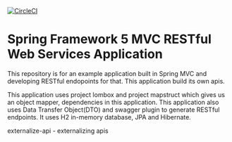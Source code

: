 [![CircleCI](https://circleci.com/gh/yerasoni20/restful-web-services-spring-mvc/tree/master.svg?style=svg)](https://circleci.com/gh/yerasoni20/restful-web-services-spring-mvc/tree/master)
# Spring Framework 5 MVC RESTful Web Services Application

This repository is for an example application built in Spring MVC and developing RESTful endopoints for that. This application build its own apis.

This application uses project lombox and project mapstruct which gives us an object mapper, dependencies in this application. This application also uses Data Transfer Object(DTO) and swagger plugin to generate RESTful endpoints. It uses H2 in-memory database, JPA and Hibernate.

externalize-api - externalizing apis